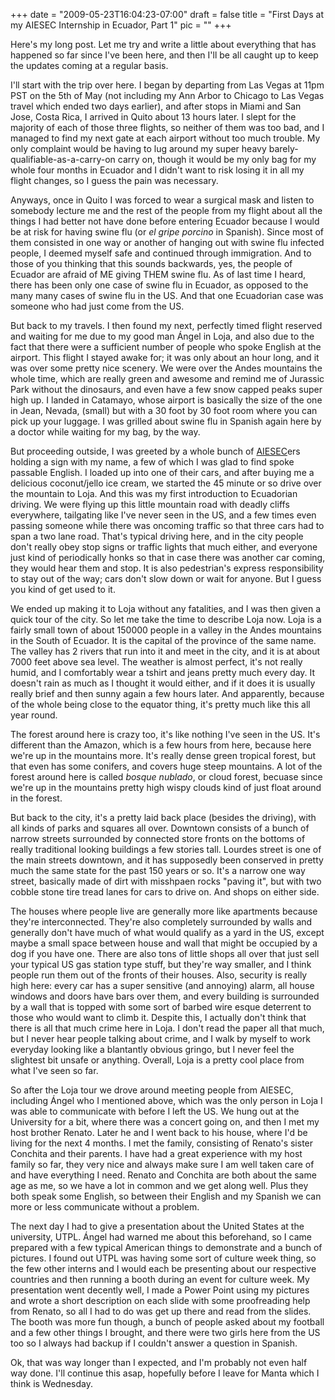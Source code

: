 
+++
date = "2009-05-23T16:04:23-07:00"
draft = false
title = "First Days at my AIESEC Internship in Ecuador, Part 1"
pic = ""
+++

<p>
    Here's my long post.  Let me try and write a little about everything that has happened so far since I've been here, and
    then I'll be all caught up to keep the updates coming at a regular basis.
    </p>
    <p>
    I'll start with the trip over here.  I began by departing from Las Vegas at 11pm PST on the 5th of May (not including 
    my Ann Arbor to Chicago to Las Vegas travel which ended two days earlier), and after stops in Miami and San Jose, 
    Costa Rica, I arrived in Quito about 13 hours later.  I slept for the majority of each of those three flights, so
    neither of them was too bad, and I managed to find my next gate at each airport without too much trouble.  My only 
    complaint would be having to lug around my super heavy barely-qualifiable-as-a-carry-on carry on, though it would be my 
    only bag for my whole four months in Ecuador and I didn't want to risk losing it in all my flight changes, so I guess
    the pain was necessary.  
    </p>
    <p>
    Anyways, once in Quito I was forced to wear a surgical mask and listen to somebody lecture me
    and the rest of the people from my flight about all the things I had better not have done before entering Ecuador because I
    would be at risk for having swine flu (or <i>el gripe porcino</i> in Spanish).  Since most of them consisted in one way or
    another of hanging out with swine flu infected people, I deemed myself safe and continued through immigration.  And to
    those of you thinking that this sounds backwards, yes, the people of Ecuador are afraid of ME giving THEM swine flu.  As
    of last time I heard, there has been only one case of swine flu in Ecuador, as opposed to the many many cases of swine flu in the US.
    And that one Ecuadorian case was someone who had just come from the US.  
    </p>
    <p>    
    But back to my travels.  I then
    found my next, perfectly timed flight reserved and waiting for me due
    to my good man &Aacute;ngel in Loja, and also due to the fact that there were a sufficient number of people who spoke English
    at the airport.  This flight I stayed awake for; it was only about an hour long, and it was over some pretty nice
    scenery.  We were over the Andes mountains the whole time, which are really green and awesome and remind me of Jurassic
    Park without the dinosaurs, and even have a few snow capped peaks super high up.  I landed in Catamayo, whose airport is
    basically the size of the one in Jean, Nevada, (small) but with a 30 foot by 30 foot room where you can pick up your
    luggage.  I was grilled about swine flu in Spanish again here by a doctor while waiting for my bag, by the way.  
    </p>
    <p>
    But proceeding outside, I was greeted by a whole bunch of 
    <a href = "http://www.aiesec.org">AIESEC</a>ers holding a sign with my name, a few of which I was glad to find spoke 
    passable English.  I loaded up into one of their cars, and after buying me a delicious coconut/jello ice cream, we started
    the 45 minute or so drive over the mountain to Loja.  And this was my first introduction to Ecuadorian driving.  We were
    flying up this little mountain road with deadly cliffs everywhere, tailgating like I've never seen in the US, and a few
    times even passing someone while there was oncoming traffic so that three cars had to span a two lane road.  That's typical
    driving here, and in the city people don't really obey stop signs or traffic lights that much either, and everyone just kind of
    periodically honks so that in case there was another car coming, they would hear them and stop.  It is also pedestrian's
    express responsibility to stay out of the way; cars don't slow down or wait for anyone.  But I guess you kind of get used
    to it.
    </p>
    <p>
    We ended up making it to Loja without any fatalities, and I was then given a quick tour of the city.  So let me take the
    time to describe Loja now.  Loja is a fairly small town of about 150000 people in a valley in
    the Andes mountains in the South of Ecuador.  It is the capital of the province of the same name.  The valley has 2 rivers 
    that run into it and meet in the city, and it is at about 7000 feet above sea level.  The weather is almost perfect, it's not 
    really humid, and I comfortably wear a tshirt and jeans pretty much every day.  It doesn't rain as much as I thought it would
    either, and if it does it is usually really brief and then sunny again a few hours later.  And apparently, because of the whole
    being close to the equator thing, it's pretty much like this all year round.  
    </p>
    <p>    
    The forest around here is 
    crazy too, it's like nothing I've seen in the US.  It's different than the Amazon, which is a few hours from here, because
    here we're up in the mountains more.  It's really dense green tropical forest, but that even has some conifers, and covers
    huge steep mountains.  A lot of the forest around here is called <i>bosque nublado</i>, or cloud forest, becuase since
    we're up in the mountains pretty high wispy clouds kind of just float around in the forest.    
    </p>
    <p>
    But back to the city, it's a pretty laid back place (besides the driving), with 
    all kinds of parks and squares all over.  Downtown consists of a bunch of narrow streets surrounded by connected store
    fronts on the bottoms of really traditional looking buildings a few stories tall.  Lourdes street is one of the main streets
    downtown, and it has supposedly been conserved in pretty much the same state for the past 150 years or so.  It's a narrow
    one way street, basically made of dirt with misshpaen rocks "paving it", but with two cobble stone tire tread lanes for cars to 
    drive on.  And shops on either side.  
    </p>
    <p>    
    The houses where people live are generally more like apartments because they're
    interconnected.  They're also completely surrounded by walls and generally don't have much of what would qualify as a yard in the US, except maybe a small
    space between house and wall that might be occupied by a dog if you have one.  There are also tons of little shops 
    all over that just sell your typical US gas station type stuff, but they're way smaller, and I think people run them out of the 
    fronts of their houses.  Also, security is really high here: every car has a super sensitive (and annoying) alarm, all 
    house windows and doors have bars over them, and every building is surrounded by a wall that is topped with some sort of 
    barbed wire esque deterrent to those who would want to climb it.  Despite this, I actually don't think that there is all
    that much crime here in Loja.  I don't read the paper all that much, but I never hear people talking about crime, and I
    walk by myself to work everyday looking like a blantantly obvious gringo, but I never feel the slightest bit unsafe or
    anything.  Overall, Loja is a pretty cool place from what I've seen so far.
    </p>
    <p>
    So after the Loja tour we drove around meeting people from AIESEC, including &Aacute;ngel who I mentioned above, which was the 
    only person in Loja I was able to communicate with before I left the US.  We hung out at the University for a bit, where
    there was a concert going on, and then I met my host brother Renato.  Later he and I went back to his house, where I'd be
    living for the next 4 months.  I met the family, consisting of Renato's sister Conchita and their parents.  I have had a 
    great experience with my host family so far, they very nice and always make sure I am well taken care of and have everything
    I need.  Renato and Conchita are both about the same age as me, so we have a lot in common
    and we get along well.  Plus they both speak some English, so between their English and my Spanish we can more or less
    communicate without a problem.
    </p>
    <p>
    The next day I had to give a presentation about the United States at the university, UTPL.  &Aacute;ngel had warned me about this
    beforehand, so I came prepared with a few typical American things to demonstrate and a bunch of pictures.  I found out UTPL 
    was having some sort of culture week thing, so the few other interns and I would each be presenting about our respective countries
    and then running a booth during an event for culture week.  My presentation went decently well, I made a Power Point using my
    pictures and wrote a short description on each slide with some proofreading help from Renato, so all I had to do was get up
    there and read from the slides.  The booth was more fun though, a bunch of people asked about my football and a few other things I 
    brought, and there were two girls here from the US too so I always had backup if I couldn't answer a question in Spanish.
    </p>
    <p>
    Ok, that was way longer than I expected, and I'm probably not even half way done.  I'll continue this asap, hopefully before I 
    leave for Manta which I think is Wednesday.
    </p>
